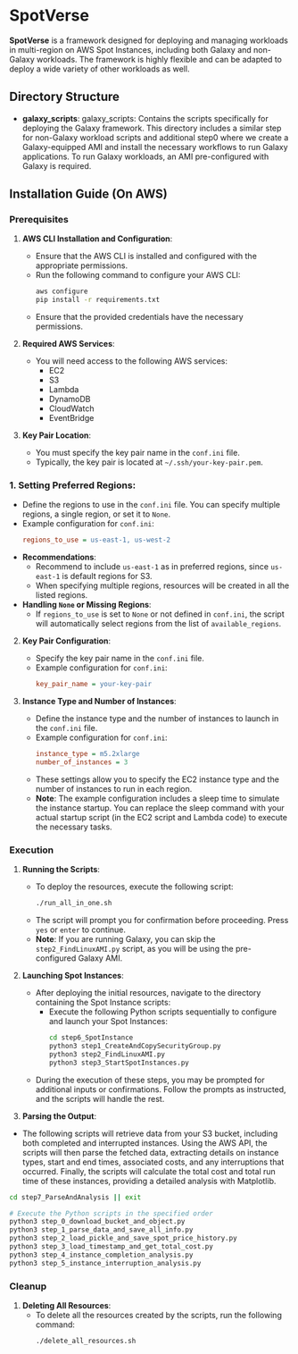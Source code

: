 # SpotVerse

**SpotVerse** is a framework designed for deploying and managing workloads in multi-region on AWS Spot Instances,
including both Galaxy and non-Galaxy workloads. The framework is highly flexible and can be adapted to deploy a wide
variety of other workloads as well.

## Directory Structure

- **galaxy_scripts**: galaxy_scripts: Contains the scripts specifically for deploying the Galaxy framework. This
  directory includes a similar step for non-Galaxy workload scripts and additional step0 where we create a
  Galaxy-equipped AMI and install the necessary workflows to run Galaxy applications. To run Galaxy workloads, an AMI
  pre-configured with Galaxy is required.


## Installation Guide (On AWS)

### Prerequisites

1. **AWS CLI Installation and Configuration**:
    - Ensure that the AWS CLI is installed and configured with the appropriate permissions.
    - Run the following command to configure your AWS CLI:
      ```bash
      aws configure
      pip install -r requirements.txt
      ```
    - Ensure that the provided credentials have the necessary permissions.

2. **Required AWS Services**:
    - You will need access to the following AWS services:
        - EC2
        - S3
        - Lambda
        - DynamoDB
        - CloudWatch
        - EventBridge

3. **Key Pair Location**:
    - You must specify the key pair name in the `conf.ini` file.
    - Typically, the key pair is located at `~/.ssh/your-key-pair.pem`.

### 1. **Setting Preferred Regions**:

- Define the regions to use in the `conf.ini` file. You can specify multiple regions, a single region, or set it
  to `None`.
- Example configuration for `conf.ini`:
  ```ini
  regions_to_use = us-east-1, us-west-2
  ```
- **Recommendations**:
    - Recommend to include `us-east-1` as in preferred regions, since `us-east-1` is default regions for S3.
    - When specifying multiple regions, resources will be created in all the listed regions.
- **Handling `None` or Missing Regions**:
    - If `regions_to_use` is set to `None` or not defined in `conf.ini`, the script will automatically select regions
      from the list of `available_regions`.

2. **Key Pair Configuration**:
    - Specify the key pair name in the `conf.ini` file.
    - Example configuration for `conf.ini`:
      ```ini
      key_pair_name = your-key-pair
      ```

3. **Instance Type and Number of Instances**:
    - Define the instance type and the number of instances to launch in the `conf.ini` file.
    - Example configuration for `conf.ini`:
      ```ini
      instance_type = m5.2xlarge
      number_of_instances = 3
      ```
    - These settings allow you to specify the EC2 instance type and the number of instances to run in each region.
    - **Note**: The example configuration includes a sleep time to simulate the instance startup. You can replace the
      sleep command with your actual startup script (in the EC2 script and Lambda code) to execute the necessary tasks.

### Execution

1. **Running the Scripts**:
    - To deploy the resources, execute the following script:
      ```bash
      ./run_all_in_one.sh
      ```
    - The script will prompt you for confirmation before proceeding. Press `yes` or `enter` to continue.
    - **Note**: If you are running Galaxy, you can skip the `step2_FindLinuxAMI.py` script, as you will be using the
      pre-configured Galaxy AMI.

2. **Launching Spot Instances**:
    - After deploying the initial resources, navigate to the directory containing the Spot Instance scripts:
        - Execute the following Python scripts sequentially to configure and launch your Spot Instances:
          ```bash
          cd step6_SpotInstance
          python3 step1_CreateAndCopySecurityGroup.py         
          python3 step2_FindLinuxAMI.py
          python3 step3_StartSpotInstances.py
          ```
    - During the execution of these steps, you may be prompted for additional inputs or confirmations. Follow the
      prompts as instructed, and the scripts will handle the rest.

3. **Parsing the Output**:

- The following scripts will retrieve data from your S3 bucket, including both completed and interrupted instances.
  Using the AWS API, the scripts will then parse the fetched data, extracting details on instance types, start and end
  times, associated costs, and any interruptions that occurred. Finally, the scripts will calculate the total cost and
  total run time of these instances, providing a detailed analysis with Matplotlib.

```bash
cd step7_ParseAndAnalysis || exit

# Execute the Python scripts in the specified order
python3 step_0_download_bucket_and_object.py
python3 step_1_parse_data_and_save_all_info.py
python3 step_2_load_pickle_and_save_spot_price_history.py
python3 step_3_load_timestamp_and_get_total_cost.py
python3 step_4_instance_completion_analysis.py
python3 step_5_instance_interruption_analysis.py
```

### Cleanup

1. **Deleting All Resources**:
    - To delete all the resources created by the scripts, run the following command:
      ```bash
      ./delete_all_resources.sh
      ```

